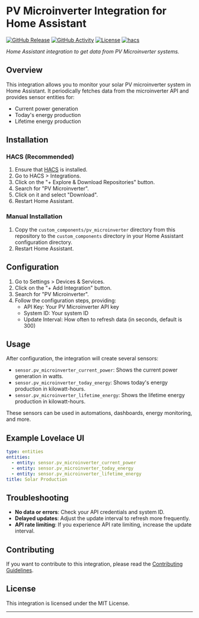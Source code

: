 # PV Microinverter Integration for Home Assistant

[![GitHub Release][releases-shield]][releases]
[![GitHub Activity][commits-shield]][commits]
[![License][license-shield]](LICENSE)
[![hacs][hacs-shield]][hacs]

_Home Assistant integration to get data from PV Microinverter systems._

## Overview

This integration allows you to monitor your solar PV microinverter system in Home Assistant. It periodically fetches data from the microinverter API and provides sensor entities for:

- Current power generation
- Today's energy production
- Lifetime energy production

## Installation

### HACS (Recommended)

1. Ensure that [HACS](https://hacs.xyz/) is installed.
2. Go to HACS > Integrations.
3. Click on the "+ Explore & Download Repositories" button.
4. Search for "PV Microinverter".
5. Click on it and select "Download".
6. Restart Home Assistant.

### Manual Installation

1. Copy the `custom_components/pv_microinverter` directory from this repository to the `custom_components` directory in your Home Assistant configuration directory.
2. Restart Home Assistant.

## Configuration

1. Go to Settings > Devices & Services.
2. Click on the "+ Add Integration" button.
3. Search for "PV Microinverter".
4. Follow the configuration steps, providing:
   - API Key: Your PV Microinverter API key
   - System ID: Your system ID
   - Update Interval: How often to refresh data (in seconds, default is 300)

## Usage

After configuration, the integration will create several sensors:

- `sensor.pv_microinverter_current_power`: Shows the current power generation in watts.
- `sensor.pv_microinverter_today_energy`: Shows today's energy production in kilowatt-hours.
- `sensor.pv_microinverter_lifetime_energy`: Shows the lifetime energy production in kilowatt-hours.

These sensors can be used in automations, dashboards, energy monitoring, and more.

## Example Lovelace UI

```yaml
type: entities
entities:
  - entity: sensor.pv_microinverter_current_power
  - entity: sensor.pv_microinverter_today_energy
  - entity: sensor.pv_microinverter_lifetime_energy
title: Solar Production
```

## Troubleshooting

- **No data or errors**: Check your API credentials and system ID.
- **Delayed updates**: Adjust the update interval to refresh more frequently.
- **API rate limiting**: If you experience API rate limiting, increase the update interval.

## Contributing

If you want to contribute to this integration, please read the [Contributing Guidelines](CONTRIBUTING.md).

## License

This integration is licensed under the MIT License.

---

[commits-shield]: https://img.shields.io/github/commit-activity/y/AdrianoKF/pv_microinverter.svg
[commits]: https://github.com/AdrianoKF/pv_microinverter/commits/main
[hacs-shield]: https://img.shields.io/badge/HACS-Custom-orange.svg
[hacs]: https://github.com/hacs/integration
[license-shield]: https://img.shields.io/github/license/AdrianoKF/pv_microinverter.svg
[releases-shield]: https://img.shields.io/github/release/AdrianoKF/pv_microinverter.svg
[releases]: https://github.com/AdrianoKF/pv_microinverter/releases
